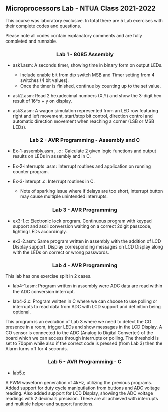 ## Microprocessors Lab - NTUA Class 2021-2022

This course was laboratory exclusive. In total there are 5 Lab exercises with their complete codes and questions.

Please note all codes contain explanatory comments and are fully completed and runnable.


### <div align="center"> Lab 1 - 8085 Assembly </div>


* ask1.asm: A seconds timer, showing time in binary form on output LEDs. 
    * Include enable bit from dip switch MSB and Timer setting from 4 switches (4 bit values).
    * Once the timer is finished, continue by counting up to the set value.


* ask2.asm: Read 2 hexadecimal numbers (X,Y) and show the 3-digit hex result of 16*x + y on display.

* ask3.asm: A wagon simulation represented from an LED row featuring right and left movement, start/stop bit control, direction control and automatic direction movement when reaching a corner (LSB or MSB LEDs).


### <div align="center"> Lab 2 - AVR Programming - Assembly and C </div>


* Ex-1-assembly.asm , .c : Calculate 2 given logic functions and output results on LEDs in assembly and in C.


* Ex-2-interrupts .asm: Interrupt routines and application on running counter program.


* Ex-3-interupt .c: Interrupt routines in C.
    * Note of sparking issue where if delays are too short, interrupt button may cause multiple unintended interrupts.


### <div align="center"> Lab 3 - AVR Programming </div>

* ex3-1.c: Electronic lock program. Continuous program with keypad support and ascii conversion waiting on a correct 2digit passcode, lighting LEDs accordingly.

* ex3-2.asm: Same program written in assembly with the addition of LCD Display support. Display corresponding messages on LCD Display along with the LEDs on correct or wrong passwords.


### <div align="center"> Lab 4 - AVR Programming</div>

This lab has one exercise split in 2 cases.

* lab4-1.asm: Program written in assembly were ADC data are read within the ADC conversion interrupt.

* lab4-2.c: Program written in C where we can choose to use polling or interrupts to read data from ADC with LCD support and definition being optional.

This program is an evolution of Lab 3 where we need to detect the CO presence in a room, trigger LEDs and show messages in the LCD Display. A CO sensor is connected to the ADC (Analog to Digital Converter) of the board which we can access through interrupts or polling. The threshold is set to 70ppm while also if the correct code is pressed (from Lab 3) then the Alarm turns off for 4 seconds.

### <div align="center"> Lab 5 - AVR Programming - C </div>

* lab5.c

A PWM waveform generation of 4kHz, utilizing the previous programs. Added support for duty cycle maniputlation from buttons and ADC voltage reading. Also added support for LCD Display, showing the ADC voltage readings with 2 decimals precision. These are all achieved with interrupts and multiple helper and support functions.


